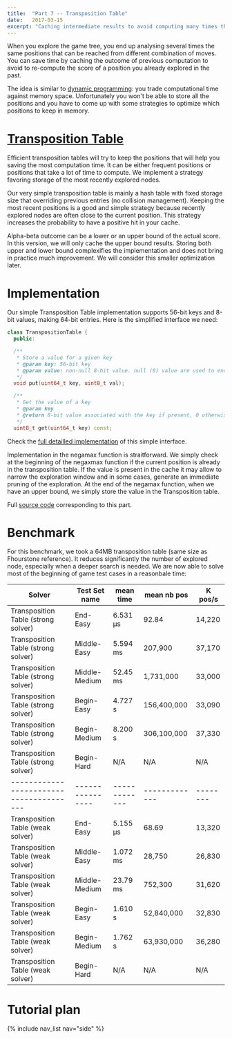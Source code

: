 ```yaml
---
title:  "Part 7 -- Transposition Table"
date:   2017-03-15
excerpt: "Caching intermediate results to avoid computing many times the same score"
---
```


When you explore the game tree, you end up analysing several times the same positions that can be reached from different combination of moves. You can save time by caching the outcome of previous computation to avoid to re-compute the score of a position you already explored in the past. 

The idea is similar to [dynamic programming](https://en.wikipedia.org/wiki/Dynamic_programming): you trade computational time against memory space. Unfortunately you won't be able to store all the positions and you have to come up with some strategies to optimize which positions to keep in memory.

# [Transposition Table](https://en.wikipedia.org/wiki/Transposition_table)

Efficient transposition tables will try to keep the positions that will help you saving the most computation time. It can be either frequent positions or positions that take a lot of time to compute. We implement a strategy favoring storage of the most recently explored nodes. 

Our very simple transposition table is mainly a hash table with fixed storage size that overriding previous entries (no collision management). Keeping the most recent positions is a good and simple strategy because recently explored nodes are often close to the current position. This strategy increases the probability to have a positive hit in your cache.

Alpha-beta outcome can be a lower or an upper bound of the actual score. In this version, we will only cache the upper bound results. Storing both upper and lower bound complexifies the implementation and does not bring in practice much improvement. We will consider this smaller optimization later.

# Implementation

Our simple Transposition Table implementation supports 56-bit keys and 8-bit values, making 64-bit entries. Here is the simplified interface we need:

```c++
class TranspositionTable {
  public:

  /**
   * Store a value for a given key
   * @param key: 56-bit key
   * @param value: non-null 8-bit value. null (0) value are used to encode missing data.
   */
  void put(uint64_t key, uint8_t val);

  /** 
   * Get the value of a key
   * @param key
   * @return 8-bit value associated with the key if present, 0 otherwise.
   */
  uint8_t get(uint64_t key) const;
```

Check the [full detailled implementation](https://github.com/PascalPons/connect4/blob/aaebe007b97e2502bf4a03207d65bae70b052b6f/TranspositionTable.hpp) of this simple interface.

Implementation in the negamax function is straitforward. We  simply check at the beginning of the negaxmax function if the current position is already in the transposition table. If the value is present in the cache it may allow to narrow the exploration window and in some cases, generate an immediate pruning of the exploration. At the end of the negamax function, when we have an upper bound, we simply store the value in the Transposition table.

Full [source code](https://github.com/PascalPons/connect4/releases/tag/part7) corresponding to this part.

# Benchmark

For this benchmark, we took a 64MB transposition table (same size as Fhourstone reference). It reduces significantly the number of explored node, especially when a deeper search is needed. We are now able to solve most of the beginning of game test cases in a reasonbale time: 


|Solver                                 |Test Set name   |mean time    |mean nb pos  |K pos/s |
----------------------------------------|----------------|-------------|-------------|--------|
|Transposition Table (strong solver)    |End-Easy        |6.531 μs     |92.84        |14,220  |
|Transposition Table (strong solver)    |Middle-Easy     |5.594 ms     |207,900      |37,170  |
|Transposition Table (strong solver)    |Middle-Medium   |52.45 ms     |1,731,000    |33,000  |
|Transposition Table (strong solver)    |Begin-Easy      |4.727 s      |156,400,000  |33,090  |
|Transposition Table (strong solver)    |Begin-Medium    |8.200 s      |306,100,000  |37,330  |
|Transposition Table (strong solver)    |Begin-Hard      |N/A          |N/A          |N/A     |
|---------------------------------------|----------------|-------------|-------------|--------|
|Transposition Table (weak solver)      |End-Easy        |5.155 μs     |68.69        |13,320  |
|Transposition Table (weak solver)      |Middle-Easy     |1.072 ms     |28,750       |26,830  |
|Transposition Table (weak solver)      |Middle-Medium   |23.79 ms     |752,300      |31,620  |
|Transposition Table (weak solver)      |Begin-Easy      |1.610 s      |52,840,000   |32,830  |
|Transposition Table (weak solver)      |Begin-Medium    |1.762 s      |63,930,000   |36,280  |
|Transposition Table (weak solver)      |Begin-Hard      |N/A          |N/A          |N/A     |


# Tutorial plan
{% include nav_list nav="side" %}
